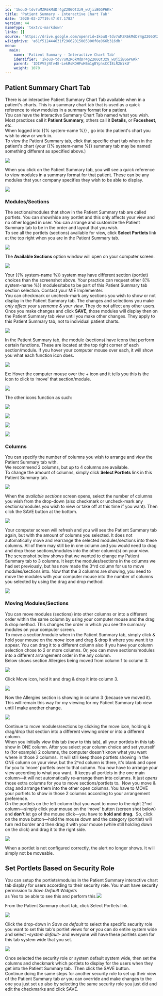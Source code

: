 ```yaml
---
id: '1kouQ-tdv7uMZR6kMdDr4gZ206Qt3z9_wUjiiBGGP6Kk'
title: 'Patient Summary - Interactive Chart Tab'
date: '2020-02-27T19:47:07.178Z'
version: 44
mimeType: 'text/x-markdown'
links: []
source: 'https://drive.google.com/open?id=1kouQ-tdv7uMZR6kMdDr4gZ206Qt3z9_wUjiiBGGP6Kk'
wikigdrive: 'a61f512444631f29662815085800f0e066b316db'
menu:
  main:
    name: 'Patient Summary - Interactive Chart Tab'
    identifier: '1kouQ-tdv7uMZR6kMdDr4gZ206Qt3z9_wUjiiBGGP6Kk'
    parent: '1DIVVSjNfv48-LekRsKDHFuHEm1gBYphsCC18iR2WikU'
    weight: 1070
---
```

## Patient Summary Chart Tab  
  
There is an interactive Patient Summary Chart Tab available when in a patient's charts. This is a summary chart tab that is used as a quick reference to view modules in a summary format for a patient.  
You can have the Interactive Summary Chart Tab named what you wish. Most practices call it **Patient Summary**, others call it **Details**, or **Facesheet**, etc.  
When logged into {{% system-name %}} , go into the patient's chart you wish to view or work in.  
To view the Patient Summary tab, click that specific chart tab when in the patient's chart (your {{% system-name %}} summary tab may be named something different as specified above.)
  
![](../patient-summary-interactive-chart-tab.assets/10000000000003830000008FA3EC31BBD484DC33.png)  

When you click on the Patient Summary tab, you will see a quick reference to view modules in a summary format for that patient. These can be any modules that your company specifies they wish to be able to display.
  
![](../patient-summary-interactive-chart-tab.assets/1000000000000383000001DD5E2F1AD97580EC7D.png)  

  
### Modules/Sections  
  
The sections/modules that show in the Patient Summary tab are called portlets. You can show/hide any portlet and this only affects your view and no other logged in user. You can arrange and customize the Patient Summary tab to be in the order and layout that you wish.  
To see all the portlets (sections) available for view, click **Select Portlets** link at the top right when you are in the Patient Summary tab.
  
![](../patient-summary-interactive-chart-tab.assets/1000000000000383000001DD5E2F1AD97580EC7D.png)  

The **Available Sections** option window will open on your computer screen.
  
![](../patient-summary-interactive-chart-tab.assets/1000000000000165000001DDA70594E987FA7BC4.png)  

Your {{% system-name %}} system may have different section (portlet) choices than the screenshot above. Your practice can request other {{% system-name %}} modules/tabs to be part of this Patient Summary tab section selection. Contact your MIE Implementer.  
You can checkmark or uncheck-mark any sections you wish to show or not display in the Patient Summary tab. The changes and selections you make *only affect your username & your view*. They do not affect any other users. Once you make changes and click **SAVE**, those modules will display then on the Patient Summary tab view until you make other changes. They apply to this Patient Summary tab, not to individual patient charts.
  
![](../patient-summary-interactive-chart-tab.assets/1000000000000165000001DDA70594E987FA7BC4.png)  

In the Patient Summary tab, the module (sections) have icons that perform certain functions. These are located at the top right corner of each section/module. If you hover your computer mouse over each, it will show you what each function icon does.
  
![](../patient-summary-interactive-chart-tab.assets/100000000000005D0000002675CE6BC95F086E21.png)  

Ex: Hover the computer mouse over the + icon and it tells you this is the icon to click to ‘move' that section/module.
  
![](../patient-summary-interactive-chart-tab.assets/1000000000000139000000500454E5EC3C84FD99.png)  

The other icons function as such:
  
![](../patient-summary-interactive-chart-tab.assets/100000000000007D0000003DB9136B437ADD1C98.png)  

  
![](../patient-summary-interactive-chart-tab.assets/10000000000000410000003EBAED828B566D028B.png)  

  
![](../patient-summary-interactive-chart-tab.assets/100000000000003C0000003DCBF8F0A7A99D9FE8.png)  

  
![](../patient-summary-interactive-chart-tab.assets/100000000000002B0000003979148FBAD13CFC66.png)  

  
### Columns  
  
You can specify the number of columns you wish to arrange and view the Patient Summary tab with.  
We recommend 2 columns, but up to 4 columns are available.  
To change the amount of columns, simply click **Select Portlets** link in this Patient Summary tab.
  
![](../patient-summary-interactive-chart-tab.assets/10000000000003830000008FA3EC31BBD484DC33.png)  

When the *available sections* screen opens, select the number of columns you wish from the drop-down (also checkmark or uncheck-mark any sections/modules you wish to view or take off at this time if you want). Then click the SAVE button at the bottom.
  
![](../patient-summary-interactive-chart-tab.assets/1000000000000141000000D64030149A1B9DCDBF.png)  

Your computer screen will refresh and you will see the Patient Summary tab again, but with the amount of columns you selected. It does not automatically move and rearrange the selected modules/sections into these columns. All of them may still be in one column and you would need to drag and drop those sections/modules into the other column(s) on your view.  
The screenshot below shows that we wanted to change my Patient Summary tab to 3 columns. It kept the modules/sections in the columns we had set previously, but has now made the 3^rd column for us to move modules/sections into. Now that the 3 columns are showing, you need to move the modules with your computer mouse into the number of columns you selected by using the drag and drop method.
  
![](../patient-summary-interactive-chart-tab.assets/1000000000000383000001CD0DEC50E5F7DF86B5.png)  

  
### Moving Modules/Sections  
  
You can move modules (sections) into other columns or into a different order within the same column by using your computer mouse and the drag & drop method. This changes the order in which you see the summary modules on your computer screen.  
To move a section/module when in the Patient Summary tab, simply click & hold your mouse on the *move* icon and drag & drop it where you want it to appear. You can drag it to a different column also if you have your column selection chose to 2 or more columns. Or, you can move sections/modules into a different arrangement order in the any column.  
Below shows section Allergies being moved from column 1 to column 3:
  
![](../patient-summary-interactive-chart-tab.assets/100000000000037C000000CEC1CE1A043DD8B5AF.png)  

Click Move icon, hold it and drag & drop it into column 3.
  
![](../patient-summary-interactive-chart-tab.assets/100000000000038F000000CA00C2F0EFA13D04A2.png)  

Now the Allergies section is showing in column 3 (because we moved it). This will remain this way for *my* viewing for my Patient Summary tab view until I make another change.
  
![](../patient-summary-interactive-chart-tab.assets/1000000000000386000000EB2D68E62BC015C00B.png)  

Continue to move modules/sections by clicking the move icon, holding & drag/drop that section into a different viewing order or into a different column.  
When you initially view this tab (new to this tab), all your portlets in this tab show in ONE column. After you select your column choice and set yourself to (for example) 2 columns, the computer doesn't know what you want where in those 2 columns.  It will still keep those portlets showing in the ONE column on your view, but the 2^nd column is there, it's blank and open for you to ‘move' portlets over to that column. You now have to arrange your view according to what you want.  It keeps all portlets in the one main column—it will not automatically re-arrange them into columns. It just *opens* those extra columns for you to move sections/portlets to.  Now you move & drag and arrange them into the other open columns. You have to MOVE your portlets to show in those 2 columns according to your arrangement preference.  
On the portlets on the left column that you want to move to the right 2^nd column—simply click your mouse on the ‘move' button (screen shot below) and **don't** let go of the mouse click—you have to **hold and drag**.  So, click on the move button—hold the mouse down and the category (portlet) will turn red border and then drag it with your mouse (while still holding down on the click) and drag it to the right side.
  
![](../patient-summary-interactive-chart-tab.assets/10000000000002C3000000918B2295969888DF87.jpg)  

When a portlet is not configured correctly, the alert no longer shows. It will simply not be moveable.
  
## Set Portlets Based on Security Role  
  
You can setup the portlets/modules in the Patient Summary interactive chart tab display for users according to their security role. You must have security permission to *Save Default Widgets*  
 as Yes to be able to see this and perform this.![](../patient-summary-interactive-chart-tab.assets/10000000000000BA00000029797D4FD9D8129DB9.png)  
  
From the Patient Summary chart tab, click Select Portlets link.
  
![](../patient-summary-interactive-chart-tab.assets/1000000000000398000000CA2E3B5532CC3BDA0B.png)  

Click the drop-down in *Save as default* to select the specific security role you want to set this tab's portlet views for **or** you can do entire system wide and select *–system default*- and everyone will have these portlets open for this tab system wide that you set.
  
![](../patient-summary-interactive-chart-tab.assets/1000000000000181000001E48B3C277BD5BB2F5F.png)  

Once selected the security role or system default system wide, then set the columns and checkmark which portlets to display for the users when they get into the Patient Summary tab.  Then click the SAVE button.  
Continue doing the same steps for another security role to set up their view of the Patient Summary tab *or* you can override and make changes to the one you just set up also by selecting the same security role you just did and edit the checkmarks and click SAVE.
